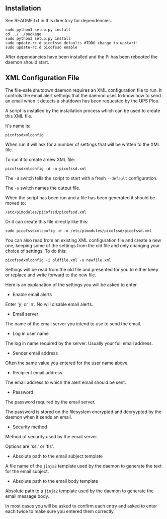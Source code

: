 
Installation
------------

See README.txt in this directory for dependencies.

	sudo python3 setup.py install
	cd ../../package
	sudo python3 setup.py install
	sudo update-rc.d picofssd defaults #TODO change to upstart!
	sudo update-rc.d picofssd enable

After dependancies have been installed and the Pi has been rebooted the daemon should start.

XML Configuration File
----------------------

The file-safe shutdown daemon requires an XML configuration file to run.  It controls the email
alert settings that the daemon uses to know how to send an email when it detects a shutdown has been
requested by the UPS PIco.

A script is installed by the installation process which can be used to create this XML file.

It's name is:

	picofssdxmlconfig

When run it will ask for a number of settings that will be written to the XML file.

To run it to create a new XML file:

	picofssdxmlconfig -d -o picofssd.xml

The `-d` switch tells the script to start with a fresh `--default` configuration.

The `-o` switch names the output file.

When the script has been run and a file has been generated it should be moved to:

	/etc/pimodules/picofssd/picofssd.xml

Or it can create this file directly like this:

	sudo picofssdxmlconfig -d -o /etc/pimodules/picofssd/picofssd.xml

You can also read from an existing XML configuration file and create a new one, keeping some of the
settings from the old file and only changing your choice of settings.  To do this:

	picofssdxmlconfig -i oldfile.xml -o newfile.xml

Settings will be read from the old file and presented for you to either keep or replace and write
forward to the new file.

Here is an explanation of the settings you will be asked to enter.

* Enable email alerts

Enter 'y' or 'n'. No will disable email alerts.

* Email server

The name of the email server you intend to use to send the email.

* Log in user name

The log in name required by the server.  Usually your full email address.

* Sender email address

Often the same value you entered for the user name above.

* Recipient email address

The email address to which the alert email should be sent.

* Password

The password required by the email server.

The password is stored on the filesystem encrypted and decryypted by the daemon when it sends an
email.

* Security method

Method of security used by the email server.

Options are 'ssl' or 'tls'.

* Absolute path to the email subject template

A file name of the `jinja2` template used by the daemon to generate the text for the email subject.

* Absolute path to the email body template

Absolute path to a `jinja2` template used by the daemon to generate the email message body.

In most cases you will be asked to confirm each entry and asked to enter each twice to make sure you
entered them correctly.

